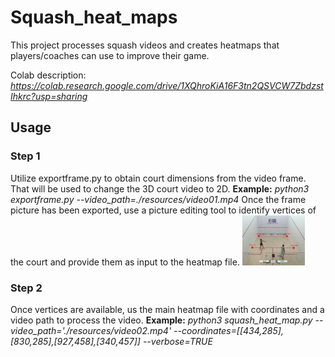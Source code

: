 # Squash_heat_maps
This project processes squash videos and creates heatmaps that players/coaches can use to improve their game. 

Colab description: *https://colab.research.google.com/drive/1XQhroKiA16F3tn2QSVCW7ZbdzstIhkrc?usp=sharing*

## Usage
### Step 1
Utilize exportframe.py to obtain court dimensions from the video frame. That will be used to change the 3D court video to 2D.
**Example:** *python3 exportframe.py --video_path=./resources/video01.mp4*
Once the frame picture has been exported, use a picture editing tool to identify vertices of the court and provide them as input to the heatmap file. 
<img src="resources/images/vertex_identification.png" width="100">

### Step 2
Once vertices are available, us the main heatmap file with coordinates and a video path to process the video. 
**Example:** *python3 squash_heat_map.py --video_path='./resources/video02.mp4' --coordinates=[[434,285],[830,285],[927,458],[340,457]] --verbose=TRUE*

